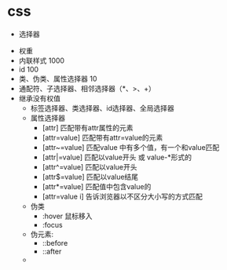 # css
 - 选择器
 * 权重
 * 内联样式 1000
 * id 100
 * 类、伪类、属性选择器 10
 * 通配符、子选择器、相邻选择器（*、>、+） 
 * 继承没有权值
   - 标签选择器、类选择器、id选择器、全局选择器
   - 属性选择器
     - [attr] 匹配带有attr属性的元素
     - [attr=value] 匹配带有attr=value的元素
     - [attr~=value] 匹配value 中有多个值，有一个和value匹配
     - [attr|=value] 匹配以value开头 或 value-*形式的
     - [attr^=value] 匹配以value开头
     - [attr$=value] 匹配以value结尾
     - [attr*=value] 匹配值中包含value的
     - [attr=value i] 告诉浏览器以不区分大小写的方式匹配
   - 伪类
     - :hover 鼠标移入
     - :focus 
   - 伪元素:
     - ::before
     - ::after
   - 